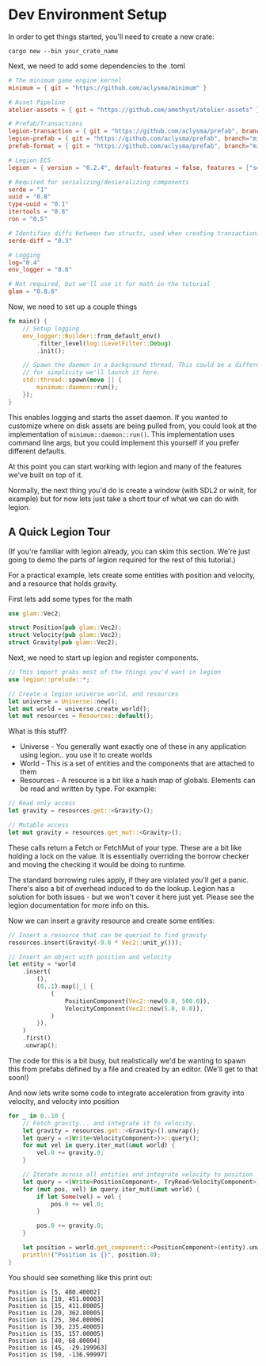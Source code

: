 
# Dev Environment Setup

In order to get things started, you'll need to create a new crate:

```
cargo new --bin your_crate_name
```

Next, we need to add some dependencies to the .toml

```toml
# The minimum game engine kernel
minimum = { git = "https://github.com/aclysma/minimum" }

# Asset Pipeline
atelier-assets = { git = "https://github.com/amethyst/atelier-assets" }

# Prefab/Transactions
legion-transaction = { git = "https://github.com/aclysma/prefab", branch="minimum" }
legion-prefab = { git = "https://github.com/aclysma/prefab", branch="minimum" }
prefab-format = { git = "https://github.com/aclysma/prefab", branch="minimum" }

# Legion ECS
legion = { version = "0.2.4", default-features = false, features = ["serialize"] }

# Required for serializing/desieralizing components
serde = "1"
uuid = "0.8"
type-uuid = "0.1"
itertools = "0.8"
ron = "0.5"

# Identifies diffs between two structs, used when creating transactions
serde-diff = "0.3"

# Logging
log="0.4"
env_logger = "0.6"

# Not required, but we'll use it for math in the tutorial
glam = "0.8.6"
```

Now, we need to set up a couple things

```rust
fn main() {
    // Setup logging
    env_logger::Builder::from_default_env()
        .filter_level(log::LevelFilter::Debug)
        .init();

    // Spawn the daemon in a background thread. This could be a different process, but
    // for simplicity we'll launch it here.
    std::thread::spawn(move || {
        minimum::daemon::run();
    });
}
```

This enables logging and starts the asset daemon. If you wanted to customize where on disk assets are being pulled from,
you could look at the implementation of `minimum::daemon::run()`. This implementation uses command line args, but you
could implement this yourself if you prefer different defaults.

At this point you can start working with legion and many of the features we've built on top of it.

Normally, the next thing you'd do is create a window (with SDL2 or winit, for example) but for now lets just take a
short tour of what we can do with legion.

## A Quick Legion Tour

(If you're familiar with legion already, you can skim this section. We're just going to demo the parts of legion
required for the rest of this tutorial.)

For a practical example, lets create some entities with position and velocity, and a resource that holds gravity.

First lets add some types for the math

```rust
use glam::Vec2;

struct Position(pub glam::Vec2);
struct Velocity(pub glam::Vec2);
struct Gravity(pub glam::Vec2);
```


Next, we need to start up legion and register components.

```rust
// This import grabs most of the things you'd want in legion
use legion::prelude::*;

// Create a legion universe world, and resources
let universe = Universe::new();
let mut world = universe.create_world();
let mut resources = Resources::default();
```

What is this stuff?
 * Universe - You generally want exactly one of these in any application using legion.. you use it to create worlds
 * World - This is a set of entities and the components that are attached to them
 * Resources - A resource is a bit like a hash map of globals. Elements can be read and written by type. For example:

```rust
// Read only access
let gravity = resources.get::<Gravity>();

// Mutable access
let mut gravity = resources.get_mut::<Gravity>();
```

These calls return a Fetch<T> or FetchMut<T> of your type. These are a bit like holding a lock on the value. It is
essentially overriding the borrow checker and moving the checking it would be doing to runtime.

The standard borrowing rules apply, if they are violated you'll get a panic. There's also a bit of overhead induced
to do the lookup. Legion has a solution for both issues - but we won't cover it here just yet. Please see the legion
documentation for more info on this.

Now we can insert a gravity resource and create some entities:

```rust
// Insert a resource that can be queried to find gravity
resources.insert(Gravity(-9.8 * Vec2::unit_y()));

// Insert an object with position and velocity
let entity = *world
    .insert(
        (),
        (0..1).map(|_| {
            (
                PositionComponent(Vec2::new(0.0, 500.0)),
                VelocityComponent(Vec2::new(5.0, 0.0)),
            )
        }),
    )
    .first()
    .unwrap();
```

The code for this is a bit busy, but realistically we'd be wanting to spawn this from prefabs defined by a file and
created by an editor. (We'll get to that soon!)

And now lets write some code to integrate acceleration from gravity into velocity, and velocity into position

```rust
for _ in 0..10 {
    // Fetch gravity... and integrate it to velocity.
    let gravity = resources.get::<Gravity>().unwrap();
    let query = <(Write<VelocityComponent>)>::query();
    for mut vel in query.iter_mut(&mut world) {
        vel.0 += gravity.0;
    }

    // Iterate across all entities and integrate velocity to position
    let query = <(Write<PositionComponent>, TryRead<VelocityComponent>)>::query();
    for (mut pos, vel) in query.iter_mut(&mut world) {
        if let Some(vel) = vel {
            pos.0 += vel.0;
        }

        pos.0 += gravity.0;
    }

    let position = world.get_component::<PositionComponent>(entity).unwrap();
    println!("Position is {}", position.0);
}
```

You should see something like this print out:

```
Position is [5, 480.40002]
Position is [10, 451.00003]
Position is [15, 411.80005]
Position is [20, 362.80005]
Position is [25, 304.00006]
Position is [30, 235.40005]
Position is [35, 157.00005]
Position is [40, 68.80004]
Position is [45, -29.199963]
Position is [50, -136.99997]
```
